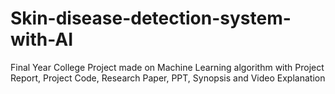 # Skin-disease-detection-system-with-AI
Final Year College Project made on Machine Learning algorithm with Project Report, Project Code, Research Paper, PPT, Synopsis and Video Explanation
